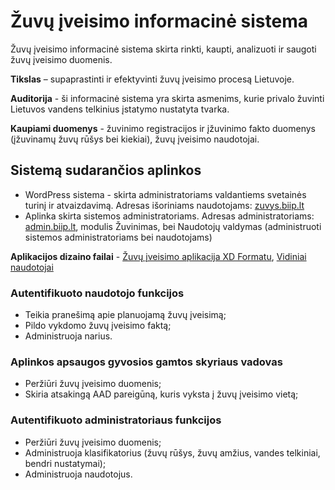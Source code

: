 # Žuvų įveisimo informacinė sistema
Žuvų įveisimo informacinė sistema skirta rinkti, kaupti, analizuoti ir saugoti žuvų įveisimo duomenis. 

**Tikslas** – supaprastinti ir efektyvinti žuvų įveisimo procesą Lietuvoje.

**Auditorija** - ši informacinė sistema yra skirta asmenims, kurie privalo žuvinti Lietuvos vandens telkinius įstatymo nustatyta tvarka. 

**Kaupiami duomenys** - žuvinimo registracijos ir įžuvinimo fakto duomenys (įžuvinamų žuvų rūšys bei kiekiai), žuvų įveisimo naudotojai.

## Sistemą sudarančios aplinkos

- WordPress sistema - skirta administratoriams valdantiems svetainės turinį ir atvaizdavimą. Adresas išoriniams naudotojams: [zuvys.biip.lt](https://zuvys.biip.lt)
- Aplinka skirta sistemos administratoriams. Adresas administratoriams: [admin.biip.lt](https://admin.biip.lt), modulis Žuvinimas, bei Naudotojų valdymas (administruoti sistemos administratoriams bei naudotojams)

**Aplikacijos dizaino failai** - [Žuvų įveisimo aplikacija XD Formatu](../design/zuvinimas_admin.xd), [Vidiniai naudotojai](../design/vidiniai_naudotojai.xd)

### Autentifikuoto naudotojo funkcijos

- Teikia pranešimą apie planuojamą žuvų įveisimą;
- Pildo vykdomo žuvų įveisimo faktą;
- Administruoja narius.

### Aplinkos apsaugos gyvosios gamtos skyriaus vadovas

- Peržiūri žuvų įveisimo duomenis;
- Skiria atsakingą AAD pareigūną, kuris vyksta į žuvų įveisimo vietą;

### Autentifikuoto administratoriaus funkcijos

- Peržiūri žuvų įveisimo duomenis;
- Administruoja klasifikatorius (žuvų rūšys, žuvų amžius, vandes telkiniai, bendri nustatymai);
- Administruoja naudotojus.
